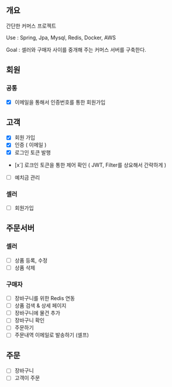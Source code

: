 ## 개요
간단한 커머스 프로젝트

Use : Spring, Jpa, Mysql, Redis, Docker, AWS

Goal : 셀러와 구매자 사이를 중개해 주는 커머스 서버를 구축한다.

## 회원
### 공통
 - [x] 이메일을 통해서 인증번호를 통한 회원가입

## 고객
 - [x] 회원 가입
 - [x] 인증 ( 이메일 )
 - [x] 로그인 토큰 발행
 - [x`] 로크인 토큰을 통한 제어 확인 ( JWT, Filter를 상요해서 간략하게 )
 - [ ] 예치금 관리
 
 ### 셀러
 - [ ] 회원가입
 
 
 ## 주문서버
 
 ### 셀러
 - [ ] 상품 등록, 수정
 - [ ] 상품 삭제
 
 ### 구매자
 - [ ] 장바구니를 위한 Redis 연동
 - [ ] 상품 검색 & 상세 페이지
 - [ ] 장바구니에 물건 추가
 - [ ] 장바구니 확인
 - [ ] 주문하기
 - [ ] 주문내역 이메일로 발송하기 (셀프)
 
 ## 주문
 - [ ] 장바구니
 - [ ] 고객이 주문
